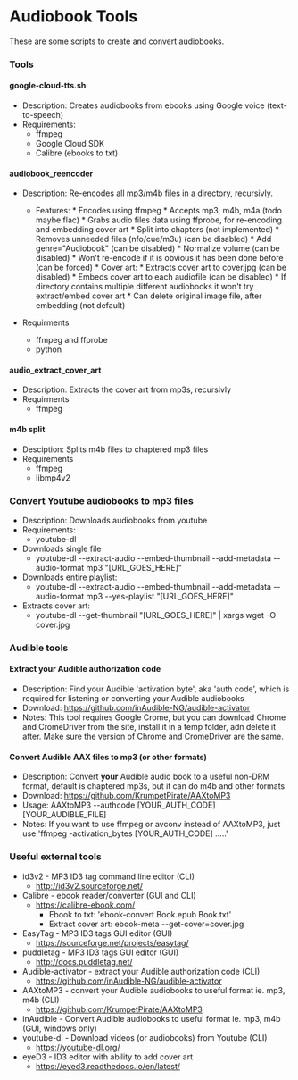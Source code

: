 # Audiobook Tools

These are some scripts to create and convert audiobooks.

### Tools

#### google-cloud-tts.sh
* Description: Creates audiobooks from ebooks using Google voice (text-to-speech)
*	Requirements:
	* ffmpeg
	* Google Cloud SDK
	* Calibre (ebooks to txt)

#### audiobook_reencoder
* Description: Re-encodes all mp3/m4b files in a directory, recursivly.
	* Features:
          * Encodes using ffmpeg
          * Accepts mp3, m4b, m4a (todo maybe flac)
          * Grabs audio files data using ffprobe, for re-encoding and embedding cover art
          * Split into chapters (not implemented)
          * Removes unneeded files (nfo/cue/m3u) (can be disabled)
          * Add genre="Audiobook" (can be disabled)
          * Normalize volume (can be disabled)
		  *	Won't re-encode if it is obvious it has been done before (can be forced)
          * Cover art:
              * Extracts cover art to cover.jpg (can be disabled)
              * Embeds cover art to each audiofile (can be disabled)
              * If directory contains multiple different audiobooks it won't try extract/embed cover art
              * Can delete original image file, after embedding (not default)

* Requirments
	* ffmpeg and ffprobe
	* python

#### audio_extract_cover_art
* Description: Extracts the cover art from mp3s, recursivly
* Requirments
	* ffmpeg


#### m4b split
* Desciption: Splits m4b files to chaptered mp3 files
* Requirements
	* ffmpeg
	* libmp4v2

### Convert Youtube audiobooks to mp3 files
* Description: Downloads audiobooks from youtube
* Requirements:
	* youtube-dl
* Downloads single file
	* youtube-dl --extract-audio --embed-thumbnail --add-metadata --audio-format mp3 "[URL_GOES_HERE]"
* Downloads entire playlist: 
	* youtube-dl --extract-audio --embed-thumbnail --add-metadata --audio-format mp3 --yes-playlist "[URL_GOES_HERE]"
* Extracts cover art:  
	* youtube-dl --get-thumbnail "[URL_GOES_HERE]" | xargs wget -O cover.jpg
 
### Audible tools

#### Extract your Audible authorization code
* Description: Find your Audible 'activation byte', aka 'auth code', which is required for listening or converting your Audible audiobooks
* Download: <https://github.com/inAudible-NG/audible-activator>
* Notes: This tool requires Google Crome, but you can download Chrome and CromeDriver from the site, install it in a temp folder, adn delete it after.  Make sure the version of Chrome and CromeDriver are the same.

#### Convert Audible AAX files to mp3 (or other formats)
* Description: Convert **your** Audible audio book to a useful non-DRM format, default is chaptered mp3s, but it can do m4b and other formats
* Download: <https://github.com/KrumpetPirate/AAXtoMP3>
* Usage: AAXtoMP3 --authcode [YOUR_AUTH_CODE] [YOUR_AUDIBLE_FILE]
* Notes: If you want to use ffmpeg or avconv instead of AAXtoMP3, just use 'ffmpeg -activation_bytes [YOUR_AUTH_CODE] .....'

### Useful external tools
* id3v2 - MP3 ID3 tag command line editor (CLI)
	* <http://id3v2.sourceforge.net/>
* Calibre - ebook reader/converter (GUI and CLI)
	* <https://calibre-ebook.com/>
		* Ebook to txt: 'ebook-convert Book.epub Book.txt'
		* Extract cover art: ebook-meta --get-cover=cover.jpg
* EasyTag - MP3 ID3 tags GUI editor (GUI)
	* <https://sourceforge.net/projects/easytag/>
* puddletag - MP3 ID3 tags GUI editor (GUI)
	* <http://docs.puddletag.net/>
* Audible-activator - extract your Audible authorization code (CLI)
	* <https://github.com/inAudible-NG/audible-activator>
* AAXtoMP3 - convert your Audible audiobooks to useful format ie. mp3, m4b (CLI)
	*  <https://github.com/KrumpetPirate/AAXtoMP3>
* inAudible - Convert Audible audiobooks to useful format ie. mp3, m4b (GUI, windows only)
* youtube-dl - Download videos (or audiobooks) from Youtube (CLI)
	* <https://youtube-dl.org/>
* eyeD3 - ID3 editor with ability to add cover art
	* <https://eyed3.readthedocs.io/en/latest/>
